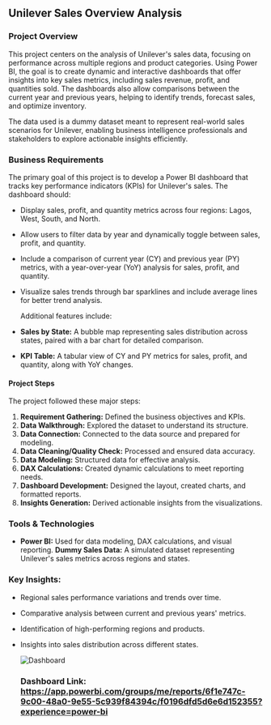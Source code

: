 ## Unilever Sales Overview Analysis

### Project Overview

This project centers on the analysis of Unilever's sales data, focusing on performance across multiple regions and product categories. Using Power BI, the goal is to create dynamic and interactive dashboards that offer insights into key sales metrics, including sales revenue, profit, and quantities sold. The dashboards also allow comparisons between the current year and previous years, helping to identify trends, forecast sales, and optimize inventory.

The data used is a dummy dataset meant to represent real-world sales scenarios for Unilever, enabling business intelligence professionals and stakeholders to explore actionable insights efficiently.

### Business Requirements
The primary goal of this project is to develop a Power BI dashboard that tracks key performance indicators (KPIs) for Unilever's sales. The dashboard should:

- Display sales, profit, and quantity metrics across four regions: Lagos, West, South, and North.
- Allow users to filter data by year and dynamically toggle between sales, profit, and quantity.
- Include a comparison of current year (CY) and previous year (PY) metrics, with a year-over-year (YoY) analysis for sales, profit, and quantity.
- Visualize sales trends through bar sparklines and include average lines for better trend analysis.
  
  Additional features include:
- **Sales by State:** A bubble map representing sales distribution across states, paired with a bar chart for detailed comparison.
- **KPI Table:** A tabular view of CY and PY metrics for sales, profit, and quantity, along with YoY changes.

#### Project Steps
The project followed these major steps:
1. **Requirement Gathering:** Defined the business objectives and KPIs.
2. **Data Walkthrough:** Explored the dataset to understand its structure.
3. **Data Connection:** Connected to the data source and prepared for modeling.
4. **Data Cleaning/Quality Check:** Processed and ensured data accuracy.
5. **Data Modeling:** Structured data for effective analysis.
6. **DAX Calculations:** Created dynamic calculations to meet reporting needs.
7. **Dashboard Development:** Designed the layout, created charts, and formatted reports.
8. **Insights Generation:** Derived actionable insights from the visualizations.

### Tools & Technologies
- **Power BI:** Used for data modeling, DAX calculations, and visual reporting.
 **Dummy Sales Data:** A simulated dataset representing Unilever's sales metrics across regions and states.
  
### Key Insights:
- Regional sales performance variations and trends over time.
- Comparative analysis between current and previous years' metrics.
- Identification of high-performing regions and products.
- Insights into sales distribution across different states.

  ![Dashboard](https://github.com/user-attachments/assets/c1e62470-2ac6-4418-a61b-c28cd392d80e)

  ### Dashboard Link: https://app.powerbi.com/groups/me/reports/6f1e747c-9c00-48a0-9e55-5c939f84394c/f0196dfd5d6e6d152355?experience=power-bi
  

